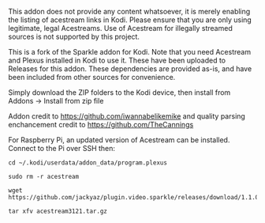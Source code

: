 This addon does not provide any content whatsoever, it is merely enabling the listing of acestream links in Kodi.  Please ensure that you are only using legitimate, legal Acestreams. Use of Acestream for illegally streamed sources is not supported by this project.

This is a fork of the Sparkle addon for Kodi. Note that you need Acestream and Plexus installed in Kodi to use it. These have been uploaded to Releases for this addon. These dependencies are provided as-is, and have been included from other sources for convenience.

Simply download the ZIP folders to the Kodi device, then install from Addons -> Install from zip file

Addon credit to https://github.com/iwannabelikemike and quality parsing enchancement credit to https://github.com/TheCannings

For Raspberry Pi, an updated version of Acestream can be installed. Connect to the Pi over SSH then:

```
cd ~/.kodi/userdata/addon_data/program.plexus

sudo rm -r acestream

wget https://github.com/jackyaz/plugin.video.sparkle/releases/download/1.1.0/acestream3121.tar.gz

tar xfv acestream3121.tar.gz
```
